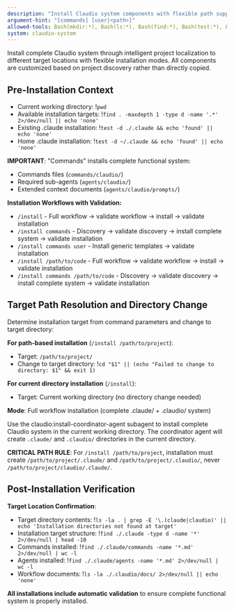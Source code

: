 ```yaml
---
description: "Install Claudio system components with flexible path support and claudio namespace integration"
argument-hint: "[commands] [user|<path>]"
allowed-tools: Bash(mkdir:*), Bash(ls:*), Bash(find:*), Bash(test:*), Bash(pwd:*), Bash(tree:*)
system: claudio-system
---
```


Install complete Claudio system through intelligent project localization to different target locations with flexible installation modes. All components are customized based on project discovery rather than directly copied.

## Pre-Installation Context

- Current working directory: !`pwd`
- Available installation targets: !`find . -maxdepth 1 -type d -name '.*' 2>/dev/null || echo 'none'`
- Existing .claude installation: !`test -d ./.claude && echo 'found' || echo 'none'`
- Home .claude installation: !`test -d ~/.claude && echo 'found' || echo 'none'`

**IMPORTANT**: "Commands" installs complete functional system:
- Commands files (`commands/claudio/`)
- Required sub-agents (`agents/claudio/`) 
- Extended context documents (`agents/claudio/prompts/`)

**Installation Workflows with Validation:**
- `/install` - Full workflow → validate workflow → install → validate installation
- `/install commands` - Discovery → validate discovery → install complete system → validate installation  
- `/install commands user` - Install generic templates → validate installation
- `/install /path/to/code` - Full workflow → validate workflow → install → validate installation
- `/install commands /path/to/code` - Discovery → validate discovery → install complete system → validate installation

## Target Path Resolution and Directory Change

Determine installation target from command parameters and change to target directory:

**For path-based installation** (`/install /path/to/project`):
- Target: `/path/to/project/`
- Change to target directory: !`cd "$1" || (echo "Failed to change to directory: $1" && exit 1)`

**For current directory installation** (`/install`):
- Target: Current working directory (no directory change needed)

**Mode**: Full workflow installation (complete .claude/ + .claudio/ system)

Use the claudio:install-coordinator-agent subagent to install complete Claudio system in the current working directory. The coordinator agent will create `.claude/` and `.claudio/` directories in the current directory.

**CRITICAL PATH RULE**: For `/install /path/to/project`, installation must create `/path/to/project/.claude/` and `/path/to/project/.claudio/`, never `/path/to/project/claudio/.claude/`.

## Post-Installation Verification

**Target Location Confirmation**:
- Target directory contents: !`ls -la . | grep -E '\.(claude|claudio)' || echo 'Installation directories not found at target'`
- Installation target structure: !`find ./.claude -type d -name '*' 2>/dev/null | head -10`
- Commands installed: !`find ./.claude/commands -name '*.md' 2>/dev/null | wc -l`
- Agents installed: !`find ./.claude/agents -name '*.md' 2>/dev/null | wc -l`
- Workflow documents: !`ls -la ./.claudio/docs/ 2>/dev/null || echo 'none'`

**All installations include automatic validation** to ensure complete functional system is properly installed.